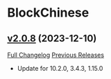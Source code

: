 # BlockChinese

## [v2.0.8](https://github.com/ketho-wow/BlockChinese/tree/v2.0.8) (2023-12-10)
[Full Changelog](https://github.com/ketho-wow/BlockChinese/compare/v2.0.7...v2.0.8) [Previous Releases](https://github.com/ketho-wow/BlockChinese/releases)

- Update for 10.2.0, 3.4.3, 1.15.0  
